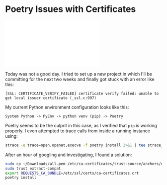 # Poetry Issues with Certificates
![Bug search](./full_experience_in_commercial_software_dev.md)

Today was not a good day. I tried to set up a new project in which I'll be committing for the next two weeks and finally got stuck with an error like this:
```
[SSL: CERTIFICATE_VERIFY_FAILED] certificate verify failed: unable to get local issuer certificate (_ssl.c:997)
```
My current Python environment configuration looks like this:
```
System Python -> PyEnv -> python venv (pip) -> Poetry
```
Poetry seems to be the culprit in this case, as I verified that `pip` is working properly. I even attempted to trace calls from inside a running instance using:
```bash
strace -e trace=open,openat,execve -f poetry install 2>&1 | tee strace_output.txt | grep "\.pem"
```
After an hour of googling and investigating, I found a solution:
```bash
sudo cp ~/Downloads/all.pem /etc/ca-certificates/trust-source/anchors/certificates.pem
sudo trust extract-compat
export REQUESTS_CA_BUNDLE=/etc/ssl/certs/ca-certificates.crt
poetry install
```
